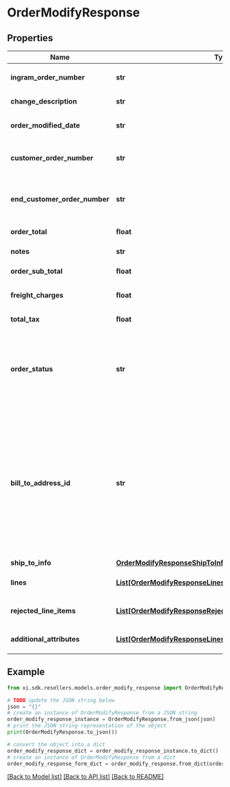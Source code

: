 # OrderModifyResponse


## Properties

Name | Type | Description | Notes
------------ | ------------- | ------------- | -------------
**ingram_order_number** | **str** | The IngramMicro order number. | [optional] 
**change_description** | **str** | The description of the change. | [optional] 
**order_modified_date** | **str** | The date the order was modified. | [optional] 
**customer_order_number** | **str** | The reseller&#39;s order number for reference in their system. | [optional] 
**end_customer_order_number** | **str** | The end user/customer&#39;s order number for reference in their system. | [optional] 
**order_total** | **float** | The total for the order. | [optional] 
**notes** | **str** | Order-level notes. | [optional] 
**order_sub_total** | **float** | The sub total for the order. | [optional] 
**freight_charges** | **float** | The freight charges for the order. | [optional] 
**total_tax** | **float** | The total tax for the order. | [optional] 
**order_status** | **str** | The status of the order. One of the following. Backordered, In Progress, Shipped, Delivered, Canceled, On Hold | [optional] 
**bill_to_address_id** | **str** | Suffix used to identify billing address. Created during onboarding. Resellers are provided with one or more address IDs depending on how many bill to addresses they need for various flooring companies they are using for credit. | [optional] 
**ship_to_info** | [**OrderModifyResponseShipToInfo**](OrderModifyResponseShipToInfo.md) |  | [optional] 
**lines** | [**List[OrderModifyResponseLinesInner]**](OrderModifyResponseLinesInner.md) | The line-level details for the order. | [optional] 
**rejected_line_items** | [**List[OrderModifyResponseRejectedLineItemsInner]**](OrderModifyResponseRejectedLineItemsInner.md) | Details for failed lines in the order. | [optional] 
**additional_attributes** | [**List[OrderModifyResponseLinesInnerAdditionalAttributesInner]**](OrderModifyResponseLinesInnerAdditionalAttributesInner.md) | Header-level additional attributes. | [optional] 

## Example

```python
from xi.sdk.resellers.models.order_modify_response import OrderModifyResponse

# TODO update the JSON string below
json = "{}"
# create an instance of OrderModifyResponse from a JSON string
order_modify_response_instance = OrderModifyResponse.from_json(json)
# print the JSON string representation of the object
print(OrderModifyResponse.to_json())

# convert the object into a dict
order_modify_response_dict = order_modify_response_instance.to_dict()
# create an instance of OrderModifyResponse from a dict
order_modify_response_form_dict = order_modify_response.from_dict(order_modify_response_dict)
```
[[Back to Model list]](../README.md#documentation-for-models) [[Back to API list]](../README.md#documentation-for-api-endpoints) [[Back to README]](../README.md)


